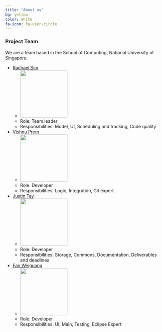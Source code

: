 ```yaml
---
title: "About us"
bg: yellow
color: white
fa-icon: fa-user-circle
---	
```


### Project Team

We are a team based in the School of Computing, National University of Singapore.

* [Rachael Sim](https://github.com/rachx)
   * <img src="https://www.dropbox.com/s/meu5emynn73vsnl/RachaelSim.JPG?raw=1" width="150"><br>
   * Role: Team leader <br>
   * Responsibilities: Model, UI, Scheduling and tracking, Code quality
* [Vishnu Prem](https://github.com/burnflare)
   * <img src="https://scontent-sin6-1.xx.fbcdn.net/v/t1.0-9/11164569_702434850048_9036107510817008066_n.jpg?oh=7bb9786a1649e0a996c420ad171b4b89&oe=5867997C" width="150"><br>
   * Role: Developer <br>
   * Responsibilities: Logic, Integration, Git expert
* [Justin Tay](https://github.com/INCENDE)
   * <img src="https://scontent-sin6-1.xx.fbcdn.net/v/t1.0-1/13263887_10154230768419399_6568873221777598771_n.jpg?oh=44a8b0e75beff2a5093d9ebe41e8184d&oe=58676A35" width="150"><br>
   * Role: Developer <br>
   * Responsibilities: Storage, Commons, Documentation, Deliverables and deadlines
* [Fan Weiguang](https://github.com/fanwgwg)
   * <img src="https://scontent-sin6-1.xx.fbcdn.net/v/t1.0-9/1620807_533605616799102_1063760847210595216_n.jpg?oh=a234967df49b7f4897f5848eaa8d5994&oe=586F7062" width="150"><br>
   * Role: Developer <br>
   * Responsibilities: UI, Main, Testing, Eclipse Expert


